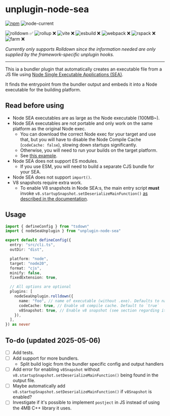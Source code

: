 # unplugin-node-sea

[![npm](https://img.shields.io/npm/v/unplugin-node-sea)](https://www.npmjs.com/package/unplugin-node-sea)
![node-current](https://img.shields.io/node/v/unplugin-node-sea)

![rolldown ✅](https://img.shields.io/badge/rolldown-✅-darkgreen?logo=rollupdotjs)
![rollup ❌](https://img.shields.io/badge/rollup-❌-darkred?logo=rollupdotjs&logoColor=CE412B)
![vite ❌](https://img.shields.io/badge/vite-❌-darkred?logo=vite)
![esbuild ❌](https://img.shields.io/badge/esbuild-❌-darkred?logo=esbuild)
![webpack ❌](https://img.shields.io/badge/webpack-❌-darkred?logo=webpack)
![rspack ❌](https://img.shields.io/badge/rspack-❌-darkred?logo=rspack)
![farm ❌](https://img.shields.io/badge/farm-❌-darkred?logo=farmjs6)

_Currently only supports Rolldown since the information needed are only supplied by the framework-specific unplugin hooks._

---

This ia a bundler plugin that automatically creates an executable file from a JS file using [Node Single Executable Applications (SEA)](https://nodejs.org/api/single-executable-applications.html).

It finds the entrypoint from the bundler output and embeds it into a Node executable for the building platform.

## Read before using

- Node SEA executables are as large as the Node executable (100MB~).
- Node SEA executables are not portable and only work on the same platform as the original Node exec.
  - You can download the correct Node exec for your target and use that, but you will have to disable the Node Compile Cache (`codeCache: false`), slowing down startups significantly.
  - Otherwise, you will need to run your builds on the target platform.
  - See [this example](https://github.com/beeequeue/sizer/blob/b741a4d7710b88ed40815240ed6c5b8c24cb8228/.github/workflows/ci.yml#L10-L47).
- Node SEA does not support ES modules.
  - If you use ESM, you will need to build a separate CJS bundle for your SEA.
- Node SEA does not support `import()`.
- V8 snapshots require extra work.
  - To enable V8 snapshots in Node SEA:s, the main entry script **must** invoke `v8.startupSnapshot.setDeserializeMainFunction()` [as described in the documentation](https://nodejs.org/api/single-executable-applications.html#startup-snapshot-support).

## Usage

<!--
<details>
<summary>Rolldown</summary>
-->

```ts
import { defineConfig } from "tsdown"
import { nodeSeaUnplugin } from "unplugin-node-sea"

export default defineConfig({
  entry: "src/cli.ts",
  outDir: "dist",

  platform: "node",
  target: "node20",
  format: "cjs",
  minify: false,
  fixedExtension: true,

  // All options are optional
  plugins: [
    nodeSeaUnplugin.rolldown({
      name: "foo", // name of executable (without .exe). Defaults to name in package.json
      codeCache: true, // Enable v8 compile cache. Default to `true`
      v8Snapshot: true, // Enable v8 snapshot (see section regarding it). Defaults to false.
    }),
  ],
}) as never
```

<!--</details>-->

## To-do (updated 2025-05-06)

- [ ] Add tests.
- [ ] Add support for more bundlers.
  - Split build logic from the bundler specific config and output handlers
- [ ] Add error for enabling `v8Snapshot` without `v8.startupSnapshot.setDeserializeMainFunction()` being found in the output file.
- [ ] Maybe automatically add `v8.startupSnapshot.setDeserializeMainFunction()` if `v8Snapshot` is enabled?
- [ ] Investigate if it's possible to implement `postject` in JS instead of using the 4MB C++ library it uses.
